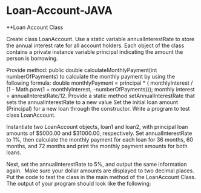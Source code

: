 # Loan-Account-JAVA

**Loan Account Class

Create class LoanAccount. 
Use a static variable annualInterestRate to store the annual interest rate for all account holders. 
Each object of the class contains a private instance variable principal indicating the amount the person is borrowing. 

Provide method: 
public double calculateMonthlyPayment(int numberOfPayments) to calculate the monthly payment by using the following formula:
double monthlyPayment = principal * ( monthlyInterest / (1 - Math.pow(1 + monthlyInterest, -numberOfPayments)));
monthly interest = annualInterestRate/12.
Provide a static method setAnnualInterestRate that sets the annualInterestRate to a new value
Set the initial loan amount (Principal) for a new loan through the constructor.
Write a program to test class LoanAccount. 

Instantiate two LoanAccount objects, loan1 and loan2, with principal loan amounts of $5000.00 and $31000.00, respectively. 
Set annualInterestRate to 1%, then calculate the monthly payment for each loan for 36 months, 60 months, and 72 months and print the monthly payment amounts for both loans.

Next, set the annualInterestRate to 5%, and output the same information again.  Make sure your dollar amounts are displayed to two decimal places.
Put the code to test the class in the main method of the LoanAccount Class. The output of your program should look like the following:
